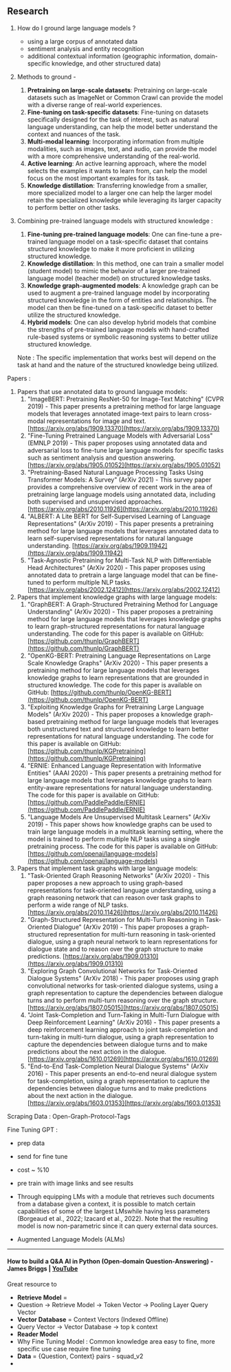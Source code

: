 ## Research

1. How do I ground large language models ? 
	- using a large corpus of annotated data
	- sentiment analysis and entity recognition
	- additional contextual information (geographic information, domain-specific knowledge, and other structured data)
2. Methods to ground -
	1. **Pretraining on large-scale datasets**: Pretraining on large-scale datasets such as ImageNet or Common Crawl can provide the model with a diverse range of real-world experiences.
	2. **Fine-tuning on task-specific datasets**: Fine-tuning on datasets specifically designed for the task of interest, such as natural language understanding, can help the model better understand the context and nuances of the task.
	3. **Multi-modal learning**: Incorporating information from multiple modalities, such as images, text, and audio, can provide the model with a more comprehensive understanding of the real-world.
	4. **Active learning**: An active learning approach, where the model selects the examples it wants to learn from, can help the model focus on the most important examples for its task.
	5. **Knowledge distillation**: Transferring knowledge from a smaller, more specialized model to a larger one can help the larger model retain the specialized knowledge while leveraging its larger capacity to perform better on other tasks.
3. Combining pre-trained language models with structured knowledge :
	1. **Fine-tuning pre-trained language models**: One can fine-tune a pre-trained language model on a task-specific dataset that contains structured knowledge to make it more proficient in utilizing structured knowledge.
	2. **Knowledge distillation**: In this method, one can train a smaller model (student model) to mimic the behavior of a larger pre-trained language model (teacher model) on structured knowledge tasks.
	3. **Knowledge graph-augmented models**: A knowledge graph can be used to augment a pre-trained language model by incorporating structured knowledge in the form of entities and relationships. The model can then be fine-tuned on a task-specific dataset to better utilize the structured knowledge.
	4. **Hybrid models**: One can also develop hybrid models that combine the strengths of pre-trained language models with hand-crafted rule-based systems or symbolic reasoning systems to better utilize structured knowledge.   
	   
	Note : The specific implementation that works best will depend on the task at hand and the nature of the structured knowledge being utilized.

Papers :
1. Papers that use annotated data to ground language models:
	1.  "ImageBERT: Pretraining ResNet-50 for Image-Text Matching" (CVPR 2019) - This paper presents a pretraining method for large language models that leverages annotated image-text pairs to learn cross-modal representations for image and text. [https://arxiv.org/abs/1909.13370](https://arxiv.org/abs/1909.13370)
	2.  "Fine-Tuning Pretrained Language Models with Adversarial Loss" (EMNLP 2019) - This paper proposes using annotated data and adversarial loss to fine-tune large language models for specific tasks such as sentiment analysis and question answering. [https://arxiv.org/abs/1905.01052](https://arxiv.org/abs/1905.01052)
	3.  "Pretraining-Based Natural Language Processing Tasks Using Transformer Models: A Survey" (ArXiv 2021) - This survey paper provides a comprehensive overview of recent work in the area of pretraining large language models using annotated data, including both supervised and unsupervised approaches. [https://arxiv.org/abs/2010.11926](https://arxiv.org/abs/2010.11926)
	4.  "ALBERT: A Lite BERT for Self-Supervised Learning of Language Representations" (ArXiv 2019) - This paper presents a pretraining method for large language models that leverages annotated data to learn self-supervised representations for natural language understanding. [https://arxiv.org/abs/1909.11942](https://arxiv.org/abs/1909.11942)
	5.  "Task-Agnostic Pretraining for Multi-Task NLP with Differentiable Head Architectures" (ArXiv 2020) - This paper proposes using annotated data to pretrain a large language model that can be fine-tuned to perform multiple NLP tasks. [https://arxiv.org/abs/2002.12412](https://arxiv.org/abs/2002.12412)
2. Papers that implement knowledge graphs with large language models:
	1.  "GraphBERT: A Graph-Structured Pretraining Method for Language Understanding" (ArXiv 2020) - This paper proposes a pretraining method for large language models that leverages knowledge graphs to learn graph-structured representations for natural language understanding. The code for this paper is available on GitHub: [https://github.com/thunlp/GraphBERT](https://github.com/thunlp/GraphBERT)    
	2.  "OpenKG-BERT: Pretraining Language Representations on Large Scale Knowledge Graphs" (ArXiv 2020) - This paper presents a pretraining method for large language models that leverages knowledge graphs to learn representations that are grounded in structured knowledge. The code for this paper is available on GitHub: [https://github.com/thunlp/OpenKG-BERT](https://github.com/thunlp/OpenKG-BERT)
	3.  "Exploiting Knowledge Graphs for Pretraining Large Language Models" (ArXiv 2020) - This paper proposes a knowledge graph-based pretraining method for large language models that leverages both unstructured text and structured knowledge to learn better representations for natural language understanding. The code for this paper is available on GitHub: [https://github.com/thunlp/KGPretraining](https://github.com/thunlp/KGPretraining)
	4.  "ERNIE: Enhanced Language Representation with Informative Entities" (AAAI 2020) - This paper presents a pretraining method for large language models that leverages knowledge graphs to learn entity-aware representations for natural language understanding. The code for this paper is available on GitHub: [https://github.com/PaddlePaddle/ERNIE](https://github.com/PaddlePaddle/ERNIE)
	5.  "Language Models Are Unsupervised Multitask Learners" (ArXiv 2019) - This paper shows how knowledge graphs can be used to train large language models in a multitask learning setting, where the model is trained to perform multiple NLP tasks using a single pretraining process. The code for this paper is available on GitHub: [https://github.com/openai/language-models](https://github.com/openai/language-models)
3. Papers that implement task graphs with large language models:
	1.  "Task-Oriented Graph Reasoning Networks" (ArXiv 2020) - This paper proposes a new approach to using graph-based representations for task-oriented language understanding, using a graph reasoning network that can reason over task graphs to perform a wide range of NLP tasks. [https://arxiv.org/abs/2010.11426](https://arxiv.org/abs/2010.11426)
	2.  "Graph-Structured Representation for Multi-Turn Reasoning in Task-Oriented Dialogue" (ArXiv 2019) - This paper proposes a graph-structured representation for multi-turn reasoning in task-oriented dialogue, using a graph neural network to learn representations for dialogue state and to reason over the graph structure to make predictions. [https://arxiv.org/abs/1909.01310](https://arxiv.org/abs/1909.01310)    
	3.  "Exploring Graph Convolutional Networks for Task-Oriented Dialogue Systems" (ArXiv 2018) - This paper proposes using graph convolutional networks for task-oriented dialogue systems, using a graph representation to capture the dependencies between dialogue turns and to perform multi-turn reasoning over the graph structure. [https://arxiv.org/abs/1807.05015](https://arxiv.org/abs/1807.05015)
	4.  "Joint Task-Completion and Turn-Taking in Multi-Turn Dialogue with Deep Reinforcement Learning" (ArXiv 2016) - This paper presents a deep reinforcement learning approach to joint task-completion and turn-taking in multi-turn dialogue, using a graph representation to capture the dependencies between dialogue turns and to make predictions about the next action in the dialogue. [https://arxiv.org/abs/1610.01269](https://arxiv.org/abs/1610.01269)
	5.  "End-to-End Task-Completion Neural Dialogue Systems" (ArXiv 2016) - This paper presents an end-to-end neural dialogue system for task-completion, using a graph representation to capture the dependencies between dialogue turns and to make predictions about the next action in the dialogue. [https://arxiv.org/abs/1603.01353](https://arxiv.org/abs/1603.01353)

Scraping Data : 
Open-Graph-Protocol-Tags 

Fine Tuning GPT :
- prep data 
- send for fine tune 
- cost ~ %10
- pre train with image links and see results

- Through equipping LMs with a module that retrieves such documents from a database given a context, it is possible to match certain capabilities of some of the largest LMswhile having less parameters (Borgeaud et al., 2022; Izacard et al., 2022). Note that the resulting model is now non-parametric since it can query external data sources.
- Augmented Language Models (ALMs)

---

#### How to build a Q&A AI in Python (Open-domain Question-Answering) - James Briggs | [YouTube](https://www.youtube.com/watch?v=w1dMEWm7jBc&ab_channel=JamesBriggs)
Great resource to 
- **Retrieve Model** = 
- Question -> Retrieve Model -> Token Vector -> Pooling Layer Query Vector 
- **Vector Database** = Context Vectors (Indexed Offline)
- Query Vector -> Vector Database -> top k context 
- **Reader Model**
- Why Fine Tuning Model : Common knowledge area easy to fine, more specific use case require fine tuning 
- **Data** = {Question, Context} pairs - squad_v2
- 